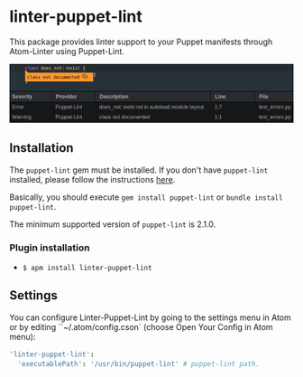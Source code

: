 # linter-puppet-lint

This package provides linter support to your Puppet manifests through Atom-Linter
using Puppet-Lint.

![Preview](https://raw.githubusercontent.com/AtomLinter/linter-puppet-lint/master/linter_puppet_lint.png)

## Installation

The `puppet-lint` gem must be installed. If you don't have `puppet-lint`
installed, please follow the instructions [here](http://puppet-lint.com/).

Basically, you should execute `gem install puppet-lint` or `bundle install puppet-lint`.

The minimum supported version of `puppet-lint` is 2.1.0.

### Plugin installation

*   `$ apm install linter-puppet-lint`

## Settings

You can configure Linter-Puppet-Lint by going to the settings menu in Atom or
by editing ``~/.atom/config.cson` (choose Open Your Config in Atom menu):

```coffeescript
'linter-puppet-lint':
  'executablePath': '/usr/bin/puppet-lint' # puppet-lint path.
```
